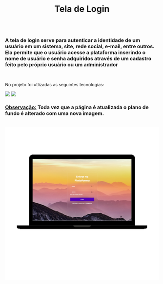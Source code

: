 <h1 align= center>Tela de Login</h1>
<br>
<br>
<h3>A tela de login serve para autenticar a identidade de um usuário em um sistema, site, rede social, e-mail, entre outros. Ela permite que o usuário acesse a plataforma inserindo o nome de usuário e senha adquiridos através de um cadastro feito pelo próprio usuário ou um administrador</h3>
<br>
<p> No projeto foi utlizadas as seguintes tecnologias:</p>

<img src="https://img.shields.io/badge/HTML5-E34F26?style=for-the-badge&logo=html5&logoColor=white">
<img src="https://img.shields.io/badge/CSS3-1572B6?style=for-the-badge&logo=css3&logoColor=white">

<br>

 <h3> <u>Observação:</u>  Toda vez que a página é atualizada o plano de fundo é alterado com uma nova imagem.</h3>

<br>
<img src="https://github.com/SidemarOliveira/Projeto-Tela-de-Login/blob/main/assets/imagem%20Laptop%20(2).png?raw=true">
<br>

